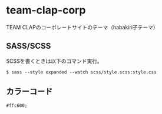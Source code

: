 # team-clap-corp

TEAM CLAPのコーポレートサイトのテーマ（habakiri子テーマ）

## SASS/SCSS

SCSSを書くときは以下のコマンド実行。

```
$ sass --style expanded --watch scss/style.scss:style.css
```

## カラーコード

```
#ffc600;
```
